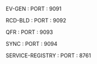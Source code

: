 EV-GEN : 
        PORT : 9091

RCD-BLD :
        PORT : 9092

QFR :
        PORT : 9093

SYNC :
        PORT : 9094

SERVICE-REGISTRY :
        PORT : 8761
